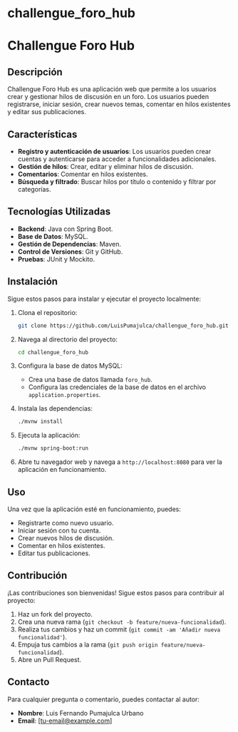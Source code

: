 ﻿#  challengue_foro_hub
# Challengue Foro Hub

## Descripción

Challengue Foro Hub es una aplicación web que permite a los usuarios crear y gestionar hilos de discusión en un foro. Los usuarios pueden registrarse, iniciar sesión, crear nuevos temas, comentar en hilos existentes y editar sus publicaciones.

## Características

- **Registro y autenticación de usuarios**: Los usuarios pueden crear cuentas y autenticarse para acceder a funcionalidades adicionales.
- **Gestión de hilos**: Crear, editar y eliminar hilos de discusión.
- **Comentarios**: Comentar en hilos existentes.
- **Búsqueda y filtrado**: Buscar hilos por título o contenido y filtrar por categorías.

## Tecnologías Utilizadas

- **Backend**: Java con Spring Boot.
- **Base de Datos**: MySQL.
- **Gestión de Dependencias**: Maven.
- **Control de Versiones**: Git y GitHub.
- **Pruebas**: JUnit y Mockito.

## Instalación

Sigue estos pasos para instalar y ejecutar el proyecto localmente:

1. Clona el repositorio:
    ```sh
    git clone https://github.com/LuisPumajulca/challengue_foro_hub.git
    ```
2. Navega al directorio del proyecto:
    ```sh
    cd challengue_foro_hub
    ```
3. Configura la base de datos MySQL:
    - Crea una base de datos llamada `foro_hub`.
    - Configura las credenciales de la base de datos en el archivo `application.properties`.

4. Instala las dependencias:
    ```sh
    ./mvnw install
    ```

5. Ejecuta la aplicación:
    ```sh
    ./mvnw spring-boot:run
    ```

6. Abre tu navegador web y navega a `http://localhost:8080` para ver la aplicación en funcionamiento.

## Uso

Una vez que la aplicación esté en funcionamiento, puedes:

- Registrarte como nuevo usuario.
- Iniciar sesión con tu cuenta.
- Crear nuevos hilos de discusión.
- Comentar en hilos existentes.
- Editar tus publicaciones.

## Contribución

¡Las contribuciones son bienvenidas! Sigue estos pasos para contribuir al proyecto:

1. Haz un fork del proyecto.
2. Crea una nueva rama (`git checkout -b feature/nueva-funcionalidad`).
3. Realiza tus cambios y haz un commit (`git commit -am 'Añadir nueva funcionalidad'`).
4. Empuja tus cambios a la rama (`git push origin feature/nueva-funcionalidad`).
5. Abre un Pull Request.

## Contacto

Para cualquier pregunta o comentario, puedes contactar al autor:
- **Nombre**: Luis Fernando Pumajulca Urbano
- **Email**: [tu-email@example.com]


